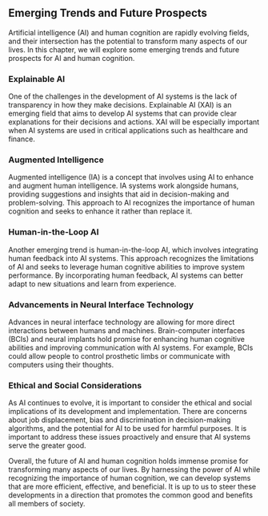
Emerging Trends and Future Prospects
------------------------------------

Artificial intelligence (AI) and human cognition are rapidly evolving fields, and their intersection has the potential to transform many aspects of our lives. In this chapter, we will explore some emerging trends and future prospects for AI and human cognition.

### Explainable AI

One of the challenges in the development of AI systems is the lack of transparency in how they make decisions. Explainable AI (XAI) is an emerging field that aims to develop AI systems that can provide clear explanations for their decisions and actions. XAI will be especially important when AI systems are used in critical applications such as healthcare and finance.

### Augmented Intelligence

Augmented intelligence (IA) is a concept that involves using AI to enhance and augment human intelligence. IA systems work alongside humans, providing suggestions and insights that aid in decision-making and problem-solving. This approach to AI recognizes the importance of human cognition and seeks to enhance it rather than replace it.

### Human-in-the-Loop AI

Another emerging trend is human-in-the-loop AI, which involves integrating human feedback into AI systems. This approach recognizes the limitations of AI and seeks to leverage human cognitive abilities to improve system performance. By incorporating human feedback, AI systems can better adapt to new situations and learn from experience.

### Advancements in Neural Interface Technology

Advances in neural interface technology are allowing for more direct interactions between humans and machines. Brain-computer interfaces (BCIs) and neural implants hold promise for enhancing human cognitive abilities and improving communication with AI systems. For example, BCIs could allow people to control prosthetic limbs or communicate with computers using their thoughts.

### Ethical and Social Considerations

As AI continues to evolve, it is important to consider the ethical and social implications of its development and implementation. There are concerns about job displacement, bias and discrimination in decision-making algorithms, and the potential for AI to be used for harmful purposes. It is important to address these issues proactively and ensure that AI systems serve the greater good.

Overall, the future of AI and human cognition holds immense promise for transforming many aspects of our lives. By harnessing the power of AI while recognizing the importance of human cognition, we can develop systems that are more efficient, effective, and beneficial. It is up to us to steer these developments in a direction that promotes the common good and benefits all members of society.
